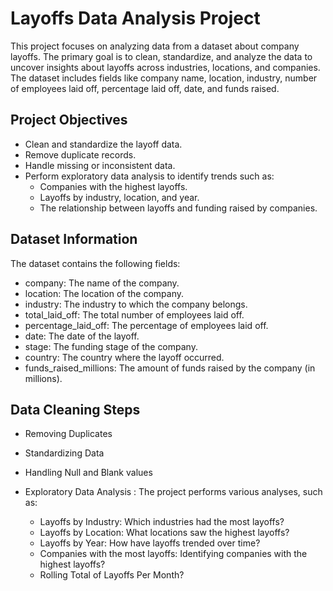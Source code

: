 
# Layoffs Data Analysis Project

This project focuses on analyzing data from a dataset about company layoffs. The primary goal is to clean, standardize, and analyze the data to uncover insights about layoffs across industries, locations, and companies. The dataset includes fields like company name, location, industry, number of employees laid off, percentage laid off, date, and funds raised.


## Project Objectives

- Clean and standardize the layoff data.
- Remove duplicate records.
- Handle missing or inconsistent data.
- Perform exploratory data analysis to identify trends such as:
    - Companies with the highest layoffs.
    - Layoffs by industry, location, and year.
    - The relationship between layoffs and funding raised by companies.
## Dataset Information

The dataset contains the following fields:

- company: The name of the company.
- location: The location of the company.
- industry: The industry to which the company belongs.
- total_laid_off: The total number of employees laid off.
- percentage_laid_off: The percentage of employees laid off.
- date: The date of the layoff.
- stage: The funding stage of the company.
- country: The country where the layoff occurred.
- funds_raised_millions: The amount of funds raised by the company (in millions).
## Data Cleaning Steps
- Removing Duplicates
- Standardizing Data
- Handling Null and Blank values
- Exploratory Data Analysis
    : The project performs various analyses, such as:

    - Layoffs by Industry: Which industries had the most layoffs?
    - Layoffs by Location: What locations saw the highest layoffs?
    - Layoffs by Year: How have layoffs trended over time?
    - Companies with the most layoffs: Identifying companies with  the highest layoffs?
    - Rolling Total of Layoffs Per Month?
